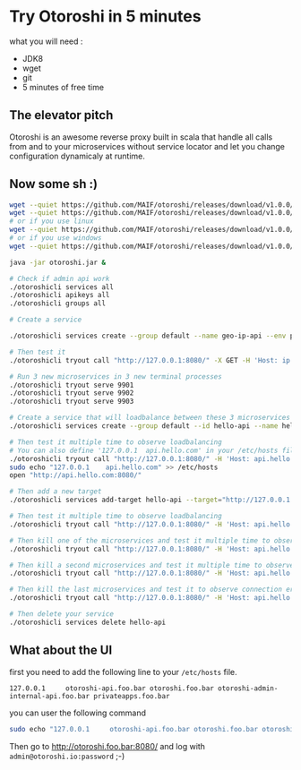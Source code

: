 # Try Otoroshi in 5 minutes

what you will need :

* JDK8
* wget
* git
* 5 minutes of free time

## The elevator pitch

Otoroshi is an awesome reverse proxy built in scala that handle all calls from and to your microservices without service locator and let you change configuration dynamicaly at runtime.

## Now some sh :)

```sh
wget --quiet https://github.com/MAIF/otoroshi/releases/download/v1.0.0/otoroshi.jar
wget --quiet https://github.com/MAIF/otoroshi/releases/download/v1.0.0/macos-otoroshicli -O otoroshicli
# or if you use linux
wget --quiet https://github.com/MAIF/otoroshi/releases/download/v1.0.0/linux-otoroshicli -O otoroshicli
# or if you use windows
wget --quiet https://github.com/MAIF/otoroshi/releases/download/v1.0.0/win-otoroshicli.exe -O otoroshicli.exe

java -jar otoroshi.jar &

# Check if admin api work
./otoroshicli services all
./otoroshicli apikeys all
./otoroshicli groups all

# Create a service

./otoroshicli services create --group default --name geo-ip-api --env prod --domain geo.com --subdomain ip --root /json/ --target https://freegeoip.net --public-pattern '/.*' --no-force-https

# Then test it
./otoroshicli tryout call "http://127.0.0.1:8080/" -X GET -H 'Host: ip.geo.com'

# Run 3 new microservices in 3 new terminal processes
./otoroshicli tryout serve 9901
./otoroshicli tryout serve 9902
./otoroshicli tryout serve 9903

# Create a service that will loadbalance between these 3 microservices
./otoroshicli services create --group default --id hello-api --name hello-api --env prod --domain hello.com --subdomain api --root / --target "http://127.0.0.1:9901" --target "http://127.0.0.1:9902" --public-pattern '/.*' --no-force-https --client-retries 3

# Then test it multiple time to observe loadbalancing
# You can also define '127.0.0.1  api.hello.com' in your /etc/hosts file and test it in your browser
./otoroshicli tryout call "http://127.0.0.1:8080/" -H 'Host: api.hello.com' -H 'Accept: application/json'
sudo echo "127.0.0.1    api.hello.com" >> /etc/hosts
open "http://api.hello.com:8080/"

# Then add a new target
./otoroshicli services add-target hello-api --target="http://127.0.0.1:9903"

# Then test it multiple time to observe loadbalancing
./otoroshicli tryout call "http://127.0.0.1:8080/" -H 'Host: api.hello.com' -H 'Accept: application/json'

# Then kill one of the microservices and test it multiple time to observe loadbalancing
./otoroshicli tryout call "http://127.0.0.1:8080/" -H 'Host: api.hello.com' -H 'Accept: application/json'

# Then kill a second microservices and test it multiple time to observe loadbalancing
./otoroshicli tryout call "http://127.0.0.1:8080/" -H 'Host: api.hello.com' -H 'Accept: application/json'

# Then kill the last microservices and test it to observe connection error
./otoroshicli tryout call "http://127.0.0.1:8080/" -H 'Host: api.hello.com' -H 'Accept: application/json'

# Then delete your service
./otoroshicli services delete hello-api
```

## What about the UI

first you need to add the following line to your `/etc/hosts` file.

```
127.0.0.1     otoroshi-api.foo.bar otoroshi.foo.bar otoroshi-admin-internal-api.foo.bar privateapps.foo.bar
```

you can user the following command 

```sh
sudo echo "127.0.0.1     otoroshi-api.foo.bar otoroshi.foo.bar otoroshi-admin-internal-api.foo.bar privateapps.foo.bar" >> /etc/hosts
```

Then go to http://otoroshi.foo.bar:8080/ and log with `admin@otoroshi.io:password` ;-)
